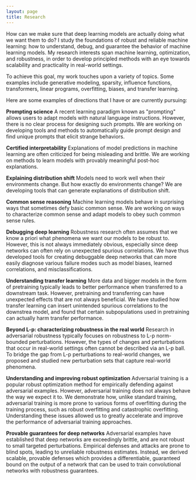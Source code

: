 ```yaml
---
layout: page
title: Research
---
```


How can we make sure that deep learning models are actually doing what we want them to do? I study  the foundations of robust and reliable machine learning: how to understand, debug, and guarantee the behavior of machine learning models. My research interests span machine learning, optimization, and robustness, in order to develop principled methods with an eye towards scalability and practicality in real-world settings. 

To achieve this goal, my work touches upon a variety of topics. Some examples include generative modeling, sparsity, influence functions, transformers, linear programs, overfitting, biases, and transfer learning. 

Here are some examples of directions that I have or are currently pursuing: 

**Prompting science** A recent learning paradigm known as "prompting" allows users to adapt models with natural language instructions. However, there is no clear process for designing such prompts. We are working on developing tools and methods to automatically guide prompt design and find unique prompts that elicit strange behaviors.  

**Certified interpretability** Explanations of model predictions in machine learning are often criticized for being misleading and brittle. We are working on methods to learn models with provably meaningful post-hoc explanations. 

**Explaining distribution shift** Models need to work well when their environments change. But how exactly do environments change? We are developing tools that can generate explanations of distribution shift. 

**Common sense reasoning** Machine learning models behave in surprising ways that sometimes defy basic common sense. We are working on ways to characterize common sense and adapt models to obey such common sense rules. 

**Debugging deep learning** Robustness research often assumes that we know a priori what phenomena we want our models to be robust to. However, this is not always immediately obvious, especially since deep networks can often rely on unexpected spurious correlations. We have thus developed tools for creating debuggable deep networks that can more easily diagnose various failure modes such as model biases, learned correlations, and misclassifications. 

**Understanding transfer learning** More data and bigger models in the form of pretraining typically leads to better performance when transferred to a downstream task. However, pretraining and transferring can have unexpected effects that are not always beneficial. We have studied how transfer learning can insert unintended spurious correlations to the downstrea model, and found that certain subpopulations used in pretraining can actually harm transfer performance. 

**Beyond L-p: characterizing robustness in the real world** Research in adversarial robustness typically focuses on robustness to L-p norm-bounded perturbations. However, the types of changes and perturbations that occur in real-world settings often cannot be described via an L-p ball. To bridge the gap from L-p perturbations to real-world changes, we proposed and studied new perturbation sets that capture real-world phenomena. 

**Understanding and improving robust optimization** Adversarial training is a popular robust optimization method for empirically defending against adversarial examples. However, adversarial training does not always behave the way we expect it to. We demonstrate how, unlike standard training, adversarial training is more prone to various forms of overfitting during the training process, such as robust overfitting and catastrophic overfitting. Understanding these issues allowed us to greatly accelerate and improve the performance of adversarial training approaches. 

**Provable guarantees for deep networks** Adversarial examples have established that deep networks are exceedingly brittle, and are not robust to small targeted perturbations. Empirical defenses and attacks are prone to blind spots, leading to unreliable robustness estimates. Instead, we derived scalable, provable defenses which provides a differentiable, guaranteed bound on the output of a network that can be used to train convolutional networks with robustness guarantees. 